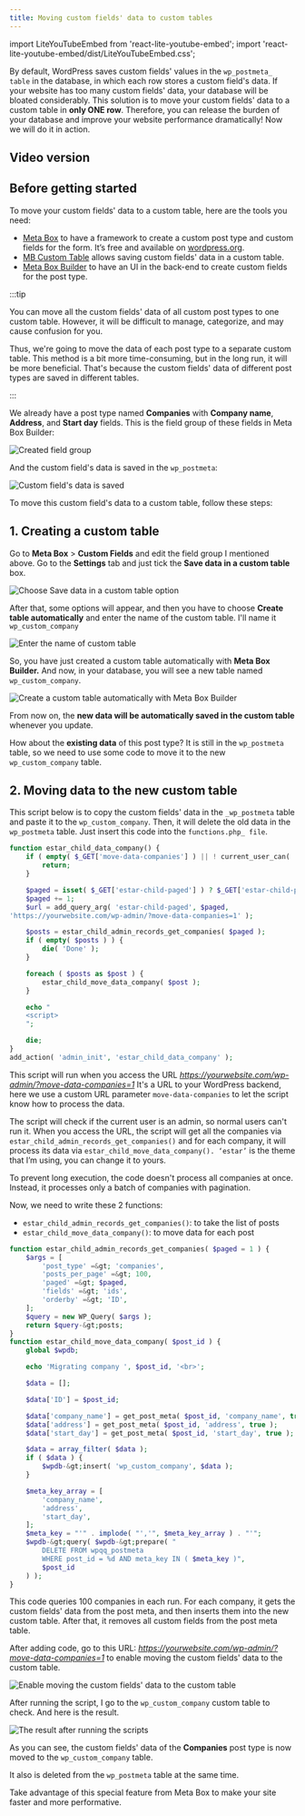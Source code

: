 ```yaml
---
title: Moving custom fields' data to custom tables
---
```

import LiteYouTubeEmbed from 'react-lite-youtube-embed';
import 'react-lite-youtube-embed/dist/LiteYouTubeEmbed.css';

By default, WordPress saves custom fields' values in the `wp_postmeta_ table` in the database, in which each row stores a custom field's data. If your website has too many custom fields' data, your database will be bloated considerably. This solution is to move your custom fields' data to a custom table in **only ONE row**. Therefore, you can release the burden of your database and improve your website performance dramatically! Now we will do it in action.

## Video version

<LiteYouTubeEmbed id='JaEvtYa4Hcg' />

## Before getting started

To move your custom fields' data to a custom table, here are the tools you need:

* <a href="https://metabox.io/">Meta Box</a> to have a framework to create a custom post type and custom fields for the form. It’s free and available on <a href="https://wordpress.org/plugins/meta-box">wordpress.org</a>.
* <a href="https://metabox.io/plugins/mb-custom-table/">MB Custom Table</a> allows saving custom fields' data in a custom table.
* <a href="https://metabox.io/plugins/meta-box-builder/">Meta Box Builder</a> to have an UI in the back-end to create custom fields for the post type.


:::tip

You can move all the custom fields' data of all custom post types to one custom table. However, it will be difficult to manage, categorize, and may cause confusion for you.

Thus, we're going to move the data of each post type to a separate custom table. This method is a bit more time-consuming, but in the long run, it will be more beneficial. That's because the custom fields' data of different post types are saved in different tables.

:::


We already have a post type named **Companies** with **Company name**, **Address**, and **Start day** fields. This is the field group of these fields in Meta Box Builder:

![Created field group](https://i.imgur.com/8lqOR5J.png)

And the custom field's data is saved in the `wp_postmeta`:

![Custom field's data is saved](https://i.imgur.com/gKgFnIH.png)

To move this custom field's data to a custom table, follow these steps:

## 1. Creating a custom table

Go to **Meta Box** &gt; **Custom Fields** and edit the field group I mentioned above. Go to the **Settings** tab and just tick the **Save data in a custom table** box.

![Choose Save data in a custom table option](https://i.imgur.com/MkML1on.png)

After that, some options will appear, and then you have to choose **Create table automatically** and enter the name of the custom table. I'll name it `wp_custom_company`

![Enter the name of custom table](https://i.imgur.com/fk6gt7A.png)

So, you have just created a custom table automatically with **Meta Box Builder.** And now, in your database, you will see a new table named `wp_custom_company`.

![Create a custom table automatically with Meta Box Builder](https://i.imgur.com/F6AI9Cv.png)

From now on, the **new data will be automatically saved in the custom table** whenever you update.

How about the **existing data** of this post type? It is still in the `wp_postmeta` table, so we need to use some code to move it to the new `wp_custom_company` table.

## 2. Moving data to the new custom table

This script below is to copy the custom fields' data in the `_wp_postmeta` table and paste it to the `wp_custom_company`. Then, it will delete the old data in the `wp_postmeta` table. Just insert this code into the `functions.php_ file`.

```php
function estar_child_data_company() {
    if ( empty( $_GET['move-data-companies'] ) || ! current_user_can( 'manage_options' ) ) {
        return;
    }

    $paged = isset( $_GET['estar-child-paged'] ) ? $_GET['estar-child-paged'] : 0;
    $paged += 1;
    $url = add_query_arg( 'estar-child-paged', $paged, 
'https://yourwebsite.com/wp-admin/?move-data-companies=1' );

    $posts = estar_child_admin_records_get_companies( $paged );
    if ( empty( $posts ) ) {
        die( 'Done' );
    }

    foreach ( $posts as $post ) {
        estar_child_move_data_company( $post );
    }

    echo "
    <script>
    ";

    die;
}
add_action( 'admin_init', 'estar_child_data_company' );

```

This script will run when you access the URL *https://yourwebsite.com/wp-admin/?move-data-companies=1* It's a URL to your WordPress backend, here we use a custom URL parameter `move-data-companies` to let the script know how to process the data.

The script will check if the current user is an admin, so normal users can't run it. When you access the URL, the script will get all the companies via `estar_child_admin_records_get_companies()` and for each company, it will process its data via `estar_child_move_data_company(). ‘estar’` is the theme that I’m using, you can change it to yours.

To prevent long execution, the code doesn't process all companies at once. Instead, it processes only a batch of companies with pagination.

Now, we need to write these 2 functions:

* `estar_child_admin_records_get_companies()`: to take the list of posts
* `estar_child_move_data_company()`: to move data for each post

```php
function estar_child_admin_records_get_companies( $paged = 1 ) {
    $args = [
        'post_type' =&gt; 'companies',
        'posts_per_page' =&gt; 100,
        'paged' =&gt; $paged,
        'fields' =&gt; 'ids',
        'orderby' =&gt; 'ID',
    ];
    $query = new WP_Query( $args );
    return $query-&gt;posts;
}
function estar_child_move_data_company( $post_id ) {
    global $wpdb;

    echo 'Migrating company ', $post_id, '<br>';

    $data = [];

    $data['ID'] = $post_id;

    $data['company_name'] = get_post_meta( $post_id, 'company_name', true );
    $data['address'] = get_post_meta( $post_id, 'address', true );
    $data['start_day'] = get_post_meta( $post_id, 'start_day', true );

    $data = array_filter( $data );
    if ( $data ) {
        $wpdb-&gt;insert( 'wp_custom_company', $data );
    }

    $meta_key_array = [
        'company_name',
        'address',
        'start_day',
    ];
    $meta_key = "'" . implode( "','", $meta_key_array ) . "'";
    $wpdb-&gt;query( $wpdb-&gt;prepare( "
        DELETE FROM wpqq_postmeta
        WHERE post_id = %d AND meta_key IN ( $meta_key )",
        $post_id
    ) );
}

```

This code queries 100 companies in each run. For each company, it gets the custom fields' data from the post meta, and then inserts them into the new custom table. After that, it removes all custom fields from the post meta table.

After adding code, go to this URL: *https://yourwebsite.com/wp-admin/?move-data-companies=1* to enable moving the custom fields' data to the custom table.

![Enable moving the custom fields' data to the custom table](https://i.imgur.com/RlNZRFS.png)

After running the script, I go to the `wp_custom_company` custom table to check. And here is the result.

![The result after running the scripts](https://i.imgur.com/5c1EPna.png)

As you can see, the custom fields' data of the **Companies** post type is now moved to the `wp_custom_company` table.

It also is deleted from the `wp_postmeta` table at the same time.

Take advantage of this special feature from Meta Box to make your site faster and more performative.
